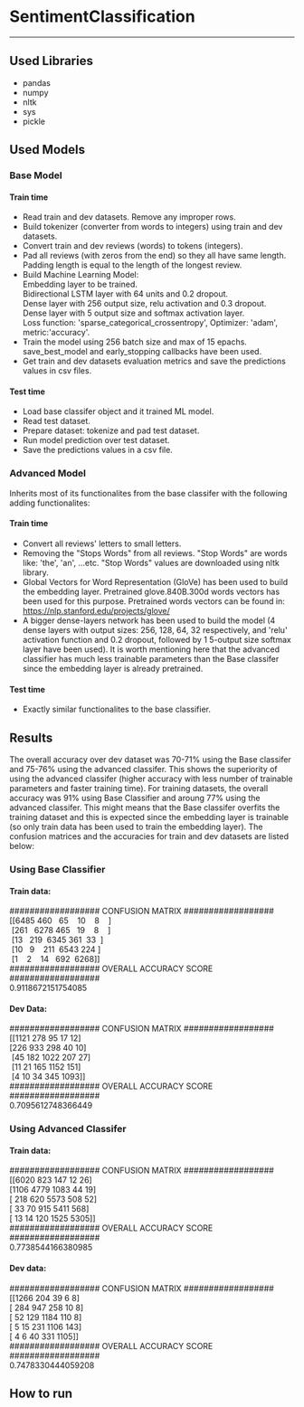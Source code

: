 # SentimentClassification
--------------------------


## Used Libraries
- pandas
- numpy
- nltk
- sys
- pickle

## Used Models  
### Base Model  
#### Train time  
- Read train and dev datasets. Remove any improper rows.  
- Build tokenizer (converter from words to integers) using train and dev datasets.  
- Convert train and dev reviews (words) to tokens (integers).  
- Pad all reviews (with zeros from the end) so they all have same length. Padding length is equal to the length of the longest review.  
- Build Machine Learning Model:  
  Embedding layer to be trained.  
  Bidirectional LSTM layer with 64 units and 0.2 dropout.  
  Dense layer with 256 output size, relu activation and 0.3 dropout.  
  Dense layer with 5 output size and softmax activation layer.  
  Loss function: 'sparse_categorical_crossentropy', Optimizer: 'adam', metric:'accuracy'.
- Train the model using 256 batch size and max of 15 epachs. save_best_model and early_stopping callbacks have been used.  
- Get train and dev datasets evaluation metrics and save the predictions values in csv files.
#### Test time  
- Load base classifer object and it trained ML model.
- Read test dataset.
- Prepare dataset: tokenize and pad test dataset.
- Run model prediction over test dataset.
- Save the predictions values in a csv file.
### Advanced Model  
Inherits most of its functionalites from the base classifer with the following adding functionalites:
#### Train time  
- Convert all reviews' letters to small letters.
- Removing the "Stops Words" from all reviews. "Stop Words" are words like: 'the', 'an', ...etc. "Stop Words" values are downloaded using nltk library.
- Global Vectors for Word Representation (GloVe) has been used to build the embedding layer. Pretrained glove.840B.300d words vectors has been used for this purpose. Pretrained words vectors can be found in: https://nlp.stanford.edu/projects/glove/
- A bigger dense-layers network has been used to build the model (4 dense layers with output sizes: 256, 128, 64, 32 respectively, and 'relu' activation function and 0.2 dropout, followed by 1 5-output size softmax layer have been used). It is worth mentioning here that the advanced classifier has much less trainable parameters than the Base classifer since the embedding layer is already pretrained. 
#### Test time  
- Exactly similar functionalites to the base classifier.

## Results  
The overall accuracy over dev dataset was 70-71% using the Base classifer and 75-76% using the advanced classifer. This shows the superiority of using the advanced classifer (higher accuracy with less number of trainable parameters and faster training time). For training datasets, the overall accuracy was 91% using Base Classifier and aroung 77% using the advanced classifer. This might means that the Base classifer overfits the training dataset and this is expected since the embedding layer is trainable (so only train data has been used to train the embedding layer). The confusion matrices and the accuracies for train and dev datasets are listed below:
### Using Base Classifier
#### Train data:
################## CONFUSION MATRIX ##################  
[[6485  460&nbsp;&nbsp;   65&nbsp;&nbsp;&nbsp;   10&nbsp;&nbsp;&nbsp;    8&nbsp;&nbsp;&nbsp;&nbsp;]  
&nbsp;[261&nbsp;&nbsp; 6278  465&nbsp;&nbsp;   19&nbsp;&nbsp;&nbsp;    8&nbsp;&nbsp;&nbsp;&nbsp;]  
&nbsp;[13&nbsp;&nbsp;  219&nbsp; 6345  361&nbsp;   33&nbsp;&nbsp;]  
&nbsp;[10&nbsp;&nbsp;    9&nbsp;&nbsp;&nbsp;  211&nbsp; 6543  224&nbsp;]  
&nbsp;[1&nbsp;&nbsp;&nbsp;    2&nbsp;&nbsp;&nbsp;   14&nbsp;&nbsp;  692&nbsp; 6268]]  
################## OVERALL ACCURACY SCORE ##################  
0.9118672151754085  
#### Dev Data:  
################## CONFUSION MATRIX ##################  
[[1121  278   95    17    12]  
 [226   933   298   40    10]  
 &nbsp;[45   	182   1022  207   27]  
 &nbsp;[11    21    165   1152  151]  
 &nbsp;[4     10    34    345   1093]]  
################## OVERALL ACCURACY SCORE ##################  
0.7095612748366449  
### Using Advanced Classifer
#### Train data:
################## CONFUSION MATRIX ##################  
[[6020  823  147   12   26]  
 [1106 4779 1083   44   19]  
 [ 218  620 5573  508   52]  
 [  33   70  915 5411  568]  
 [  13   14  120 1525 5305]]  
################## OVERALL ACCURACY SCORE ##################  
0.7738544166380985  
#### Dev data:
################## CONFUSION MATRIX ##################  
[[1266  204   39    6    8]  
 [ 284  947  258   10    8]  
 [  52  129 1184  110    8]  
 [   5   15  231 1106  143]  
 [   4    6   40  331 1105]]  
################## OVERALL ACCURACY SCORE ##################  
0.7478330444059208  

## How to run  

